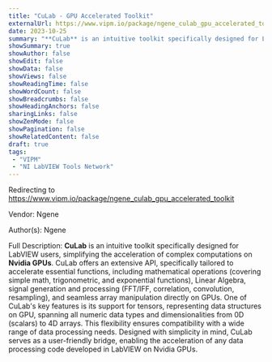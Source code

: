 ```yaml
---
title: "CuLab - GPU Accelerated Toolkit"
externalUrl: https://www.vipm.io/package/ngene_culab_gpu_accelerated_toolkit
date: 2023-10-25
summary: "**CuLab** is an intuitive toolkit specifically designed for LabVIEW users, simplifying the acceleration of complex computations on **Nvidia GPUs**."
showSummary: true
showAuthor: false
showEdit: false
showData: false
showViews: false
showReadingTime: false
showWordCount: false
showBreadcrumbs: false
showHeadingAnchors: false
sharingLinks: false
showZenMode: false
showPagination: false
showRelatedContent: false
draft: true
tags:
 - "VIPM"
 - "NI LabVIEW Tools Network"
---
```


Redirecting to https://www.vipm.io/package/ngene_culab_gpu_accelerated_toolkit

Vendor: Ngene

Author(s): Ngene
 
Full Description:
**CuLab** is an intuitive toolkit specifically designed for LabVIEW users, simplifying the acceleration of complex computations on **Nvidia GPUs**.
CuLab offers an extensive API, specifically tailored to accelerate essential functions, including mathematical operations (covering simple math, trigonometric, and exponential functions), Linear Algebra, signal generation and processing (FFT/IFF, correlation, convolution, resampling), and seamless array manipulation directly on GPUs.
One of CuLab's key features is its support for tensors, representing data structures on GPU, spanning all numeric data types and dimensionalities from 0D (scalars) to 4D arrays. This flexibility ensures compatibility with a wide range of data processing needs.
Designed with simplicity in mind, CuLab serves as a user-friendly bridge, enabling the acceleration of any data processing code developed in LabVIEW on Nvidia GPUs.